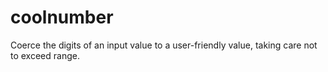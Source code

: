 # coolnumber
Coerce the digits of an input value to a user-friendly value, taking care not to exceed range.

